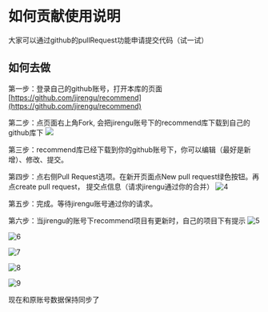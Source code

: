 # 如何贡献使用说明
大家可以通过github的pullRequest功能申请提交代码（试一试）

## 如何去做
第一步：登录自己的github账号，打开本库的页面 [https://github.com/jirengu/recommend](https://github.com/jirengu/recommend)

第二步：点页面右上角Fork, 会把jirengu账号下的recommend库下载到自己的github库下
![](http://gitlab.jirengu.com/uploads/web/recommend/b0b2ff29a4/2.png)

第三步：recommend库已经下载到你的github账号下，你可以编辑（最好是新增）、修改、提交。

第四步：点右侧Pull Request选项。在新开页面点New pull request绿色按钮。再点create pull request， 提交点信息（请求jirengu通过你的合并）
![4](http://gitlab.jirengu.com/uploads/web/recommend/d9fd887be2/4.png)

第五步：完成。等待jirengu账号通过你的请求。


第六步：当jirengu的账号下recommend项目有更新时，自己的项目下有提示
![5](http://gitlab.jirengu.com/uploads/web/recommend/c667c10432/5.png)

![6](http://gitlab.jirengu.com/uploads/web/recommend/7f63a05e79/6.png)

![7](http://gitlab.jirengu.com/uploads/web/recommend/ce7d9b9140/7.png)

![8](http://gitlab.jirengu.com/uploads/web/recommend/0b6c47bc77/8.png)

![9](http://gitlab.jirengu.com/uploads/web/recommend/750b446c5d/9.png)

现在和原账号数据保持同步了
